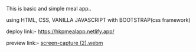 This is basic and simple meal app..


using HTML, CSS, VANILLA JAVASCRIPT with BOOTSTRAP(css framework)



deploy link:- https://hkpmealapp.netlify.app/




preview link:- 
[screen-capture (2).webm](https://user-images.githubusercontent.com/116939133/216701910-384a31ed-2fe9-404a-8ea6-b5c5674acde9.webm)
